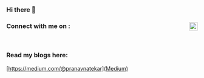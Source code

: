 ### Hi there 👋

### Connect with me on : [<img align="right" alt="codeSTACKr | LinkedIn" width="22px" src="https://cdn.jsdelivr.net/npm/simple-icons@v3/icons/linkedin.svg" />][linkedin]

<br />

[linkedin]: https://www.linkedin.com/in/pranavnatekar/

### Read my blogs here:
[https://medium.com/@pranavnatekar](Medium)
